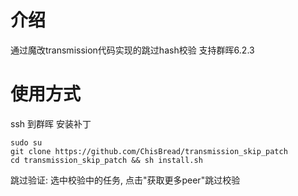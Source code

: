 # 介绍
通过魔改transmission代码实现的跳过hash校验
支持群晖6.2.3
# 使用方式
ssh 到群晖
安装补丁
```
sudo su
git clone https://github.com/ChisBread/transmission_skip_patch
cd transmission_skip_patch && sh install.sh
```
跳过验证: 选中校验中的任务, 点击"获取更多peer"跳过校验